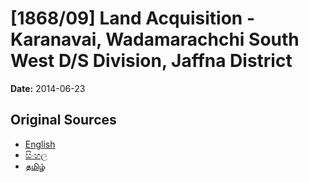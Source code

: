 # [1868/09] Land Acquisition - Karanavai, Wadamarachchi South West D/S Division, Jaffna District

**Date:** 2014-06-23

## Original Sources

- [English](https://documents.gov.lk/view/extra-gazettes/2014/6/1868-09_E.pdf)
- [සිංහල](https://documents.gov.lk/view/extra-gazettes/2014/6/1868-09_S.pdf)
- [தமிழ்](https://documents.gov.lk/view/extra-gazettes/2014/6/1868-09_T.pdf)
